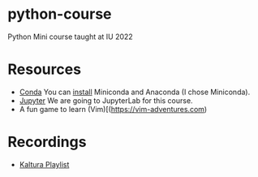 # python-course
Python Mini course taught at IU 2022


# Resources
* [Conda](https://docs.conda.io/en/latest/)  You can [install](https://docs.conda.io/projects/conda/en/latest/user-guide/install/index.html) Miniconda and Anaconda (I chose Miniconda).
* [Jupyter](https://jupyter.org)  We are going to JupyterLab for this course.
* A fun game to learn (Vim)[(https://vim-adventures.com)

# Recordings

* [Kaltura Playlist](https://iu.mediaspace.kaltura.com/playlist/dedicated/1_bdyniu4w/)
